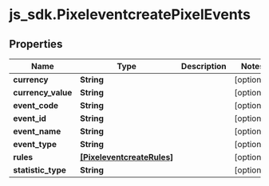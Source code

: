 # js_sdk.PixeleventcreatePixelEvents

## Properties
Name | Type | Description | Notes
------------ | ------------- | ------------- | -------------
**currency** | **String** |  | [optional] 
**currency_value** | **String** |  | [optional] 
**event_code** | **String** |  | [optional] 
**event_id** | **String** |  | [optional] 
**event_name** | **String** |  | [optional] 
**event_type** | **String** |  | [optional] 
**rules** | [**[PixeleventcreateRules]**](PixeleventcreateRules.md) |  | [optional] 
**statistic_type** | **String** |  | [optional] 

